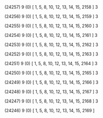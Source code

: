 (24257) 9 (0) [ 1, 5, 8, 10, 12, 13, 14, 15, 2158 ] 3 


(24256) 9 (0) [ 1, 5, 8, 10, 12, 13, 14, 15, 2159 ] 3 


(24255) 9 (0) [ 1, 5, 8, 10, 12, 13, 14, 15, 2160 ] 3 


(24254) 9 (0) [ 1, 5, 8, 10, 12, 13, 14, 15, 2161 ] 3 


(24253) 9 (0) [ 1, 5, 8, 10, 12, 13, 14, 15, 2162 ] 3 


(24252) 9 (0) [ 1, 5, 8, 10, 12, 13, 14, 15, 2163 ] 3 


(24251) 9 (0) [ 1, 5, 8, 10, 12, 13, 14, 15, 2164 ] 3 


(24250) 9 (0) [ 1, 5, 8, 10, 12, 13, 14, 15, 2165 ] 3 


(24249) 9 (0) [ 1, 5, 8, 10, 12, 13, 14, 15, 2166 ] 3 


(24248) 9 (0) [ 1, 5, 8, 10, 12, 13, 14, 15, 2167 ] 3 


(24247) 9 (0) [ 1, 5, 8, 10, 12, 13, 14, 15, 2168 ] 3 


(24246) 9 (0) [ 1, 5, 8, 10, 12, 13, 14, 15, 2169 ]  

